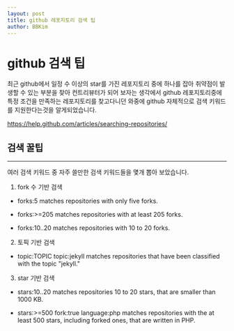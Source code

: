 ```yaml
---
layout: post
title: github 레포지토리 검색 팁
author: BBKim
---
```


# github 검색 팁
최근 github에서 일정 수 이상의 star를 가진 레포지토리 중에 하나를 잡아
취약점이 발생할 수 있는 부분을 찾아 컨트리뷰터가 되어 보자는 생각에서
github 레포지토리중에 특정 조건을 만족하는 레포지토리를 찾고다니던 와중에
github 자체적으로 검색 키워드를 지원한다는것을 알게되었습니다. 

<https://help.github.com/articles/searching-repositories/>


## 검색 꿀팁
-----

여러 검색 키워드 중 자주 쓸만한 검색 키워드들을 몇개 뽑아 보았습니다. 

1. fork 수 기반 검색
- forks:5 matches repositories with only five forks.

- forks:>=205 matches repositories with at least 205 forks.

- forks:10..20 matches repositories with 10 to 20 forks.

2. 토픽 기반 검색
- topic:TOPIC	topic:jekyll matches repositories that have been classified with the topic "jekyll."

3. star 기반 검색
- stars:10..20 matches repositories 10 to 20 stars, that are smaller than 1000 KB.

- stars:>=500 fork:true language:php matches repositories with the at least 500 stars, including forked ones, that are written in PHP.